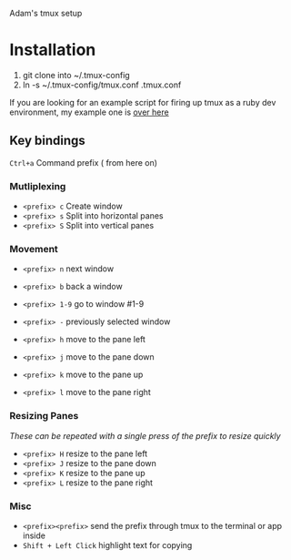 Adam's tmux setup

Installation
============
1. git clone into ~/.tmux-config
2. ln -s ~/.tmux-config/tmux.conf .tmux.conf

If you are looking for an example script for firing up tmux as a ruby dev environment, my example one is [over here](http://github.com/AdamWhittingham/pastebit/blob/master/develop.sh)

Key bindings
------------
``Ctrl+a`` Command prefix (<prefix> from here on)

### Mutliplexing
* ``<prefix> c`` Create window
* ``<prefix> s`` Split into horizontal panes
* ``<prefix> S`` Split into vertical panes

### Movement
* ``<prefix> n`` next window
* ``<prefix> b`` back a window
* ``<prefix> 1-9`` go to window #1-9
* ``<prefix> -`` previously selected window

* ``<prefix> h`` move to the pane left
* ``<prefix> j`` move to the pane down
* ``<prefix> k`` move to the pane up
* ``<prefix> l`` move to the pane right

### Resizing Panes
*These can be repeated with a single press of the prefix to resize quickly*
* ``<prefix> H`` resize to the pane left
* ``<prefix> J`` resize to the pane down
* ``<prefix> K`` resize to the pane up
* ``<prefix> L`` resize to the pane right


### Misc
* ``<prefix><prefix>`` send the prefix through tmux to the terminal or app inside
* ``Shift + Left Click`` highlight text for copying
